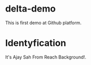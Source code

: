 # delta-demo
This is first demo at Github platform.
# Identyfication
It's Ajay Sah From Reach Background!.

